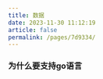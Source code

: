 ```yaml
---
title: 数据
date: 2023-11-30 11:12:19
article: false
permalink: /pages/7d9334/
---
```


###  为什么要支持go语言

